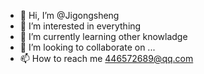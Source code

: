 - 👋 Hi, I’m @Jigongsheng
- 👀 I’m interested in everything
- 🌱 I’m currently learning other knowladge
- 💞️ I’m looking to collaborate on ...
- 📫 How to reach me 446572689@qq.com

<!---
Jigongsheng/Jigongsheng is a ✨ special ✨ repository because its `README.md` (this file) appears on your GitHub profile.
You can click the Preview link to take a look at your changes.
--->
